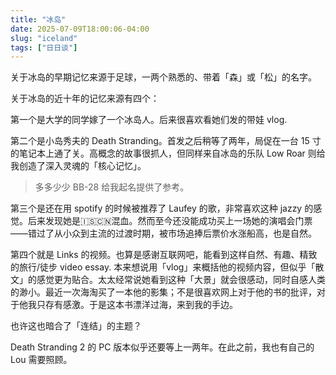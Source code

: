 ```yaml
---
title: "冰岛"
date: 2025-07-09T18:00:06-04:00
slug: "iceland"
tags: ["日日谈"]
---
```


关于冰岛的早期记忆来源于足球，一两个熟悉的、带着「森」或「松」的名字。

关于冰岛的近十年的记忆来源有四个：

第一个是大学的同学嫁了一个冰岛人。后来很喜欢看她们发的带娃 vlog.

第二个是小岛秀夫的 Death Stranding。首发之后稍等了两年，局促在一台 15 寸的笔记本上通了关。高概念的故事很抓人，但同样来自冰岛的乐队 Low Roar 则给我创造了深入灵魂的「核心记忆」。

> 多多少少 BB-28 给我起名提供了参考。

第三个是还在用 spotify 的时候被推荐了 Laufey 的歌，非常喜欢这种 jazzy 的感觉。后来发现她是🇮🇸🇨🇳混血。然而至今还没能成功买上一场她的演唱会门票——错过了从小众到主流的过渡时期，被市场追捧后票价水涨船高，也是自然。

第四个就是 Links 的视频。也算是感谢互联网吧，能看到这样自然、有趣、精致的旅行/徒步 video essay. 本来想说用「vlog」来概括他的视频内容，但似乎「散文」的感觉更为贴合。太太经常说她看到这种「大景」就会很感动，同时自感人类的渺小。最近一次海淘买了一本他的影集；不是很喜欢网上对于他的书的批评，对于他我只存有感激。于是这本书漂洋过海，来到我的手边。

也许这也暗合了「连结」的主题？

Death Stranding 2 的 PC 版本似乎还要等上一两年。在此之前，我也有自己的 Lou 需要照顾。
